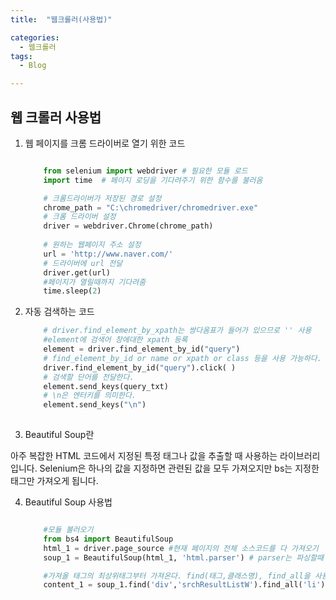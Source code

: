 ```yaml
---
title:  "웹크롤러(사용법)"

categories:
  - 웹크롤러
tags:
  - Blog

---
```


## 웹 크롤러 사용법

1. 웹 페이지를 크롬 드라이버로 열기 위한 코드

    ```python

        from selenium import webdriver # 필요한 모듈 로드
        import time  # 페이지 로딩을 기다려주기 위한 함수를 불러옴

        # 크롬드라이버가 저장된 경로 설정
        chrome_path = "C:\chromedriver/chromedriver.exe"
        # 크롬 드라이버 설정
        driver = webdriver.Chrome(chrome_path)
        
        # 원하는 웹페이지 주소 설정
        url = 'http://www.naver.com/'
        # 드라이버에 url 전달
        driver.get(url)
        #페이지가 열릴때까지 기다려줌
        time.sleep(2)

    ```

2. 자동 검색하는 코드

    ```python
        # driver.find_element_by_xpath는 쌍다옴표가 들어가 있으므로 '' 사용
        #element에 검색어 창에대한 xpath 등록
        element = driver.find_element_by_id("query")
        # find_element_by_id or name or xpath or class 등을 사용 가능하다.
        driver.find_element_by_id("query").click( )
        # 검색할 단어를 전달한다.
        element.send_keys(query_txt)
        # \n은 엔터키를 의미한다.
        element.send_keys("\n")
        

    ```
3. Beautiful Soup란

아주 복잡한 HTML 코드에서 지정된 특정 태그나 값을 추출할 때 사용하는 라이브러리 입니다. Selenium은 하나의 값을 지정하면 관련된 값을 모두 가져오지만 bs는 지정한 태그만 가져오게 됩니다.



4. Beautiful Soup 사용법

    ```python

        #모듈 불러오기
        from bs4 import BeautifulSoup
        html_1 = driver.page_source #현재 페이지의 전체 소스코드를 다 가져오기
        soup_1 = BeautifulSoup(html_1, 'html.parser') # parser는 파싱할때 사용(해독), 페이지가 바뀌면 다시 갱신해줘야함

        #가져올 태그의 최상위태그부터 가져온다. find(태그,클래스명), find_all을 사용하면 해당 태그의 내용을 전부 가져온다.
        content_1 = soup_1.find('div','srchResultListW').find_all('li') 
        

    ```
